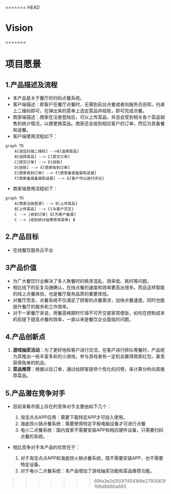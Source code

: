 <<<<<<< HEAD
# Vision

=======
# 项目愿景

## 1.产品描述及流程
- 本产品是关于餐厅的扫码点餐系统。
- 客户端描述：即客户在餐厅点餐时，无需到前台点餐或者向服务员告知，扫桌上二维码即可，在弹出来的菜单上选定菜品并结账，即可完成点餐。
- 商家端描述：商家在注册登陆后，可以上传菜品，并且会受到相关各个菜品销售的统计情况，以便更换菜品。商家还会收到相应客户的订单，然后为其备餐和送餐。
- 客户端使用流程如下：

```
graph TD
    A[进店扫描二维码] -->B[选择菜品]
    B[选择菜品] --> C[提交订单]
    C[提交订单] --> D[结账]
    D[结账] --> E[商家收到订单]
    E[商家收到订单] --> F[商家备餐备餐和送餐] 
    F[商家备餐备餐和送餐] --> G[客户可以进行评论]
```
- 商家端使用流程如下：
```
graph TD
    A[商家注册登录] --> B[上传菜品]
    B[上传菜品] --> C{与客户交互}
    C --> |收到订单| D[为客户备餐]
    C --> |收到统计结果修改菜单| B 
```

## 2.产品目标
- 在线餐饮服务云平台

## 3产品价值
- 为广大餐饮行业解决了多人聚餐时的秩序混乱、效率低、耗时等问题。
- 相比线下的反复沟通确认，在线点餐的速度和效率要高出很多。而且这样智能的线上点餐体验，也是餐厅服务品质的重要体现。
- 对餐厅而言，点餐系统不仅满足了顾客的点餐需求，加快点餐速度，同时也能提升餐厅的服务和工作效率。
- 对于一家餐厅来说，用餐高峰期时忙得不可开交是家常便饭，如何在控制成本的前提下提高点餐的效率，一直以来是餐饮企业面临的问题。

## 4.产品创新点
1. **游戏抽奖活动**：为了更好地和客户进行交流，在客户进行排队等餐时，产品呢为其推出一些丰富多彩的小游戏，参与游戏者有一定机会赢得商家红包，甚至获得免单的机会。
2. **菜品推荐**：根据以往订单，通过给顾客提供个性化的问卷，来计算分析向其推荐菜品。


## 5.产品潜在竞争对手
- 目前来看市面上存在的竞争对手主要由如下几个：
    1. 淘宝点点APP应用：需要下载特定APP才可投入使用。
    2. 海底捞火锅点餐系统：需要使用特定平板电脑设备才可进行点餐
    3. 电小二点餐系统：国内首家不需要安装APP和相应硬件设备，只需要扫码点餐的系统。


- 相比竞争对手本产品的优势在于：
    1. 对于淘宝点点APP和海底捞火锅点餐系统，既不需要安装APP，也不需要特定设备。
    2. 对于电小二点餐系统：本产品增加了游戏抽奖功能和菜品推荐功能。
>>>>>>> 69fa3e2d350f7454168e2793063f196d8460a665
